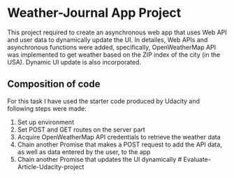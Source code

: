 # Weather-Journal App Project

This project required to create an asynchronous web app that uses Web API and user data to dynamically update the UI. 
In detailes, Web APIs and asynchronous functions were added, specifically, OpenWeatherMap API was implemented to get weather based on the ZIP index of the city (in the USA). Dynamic UI update is also incorporated. 

## Composition of code
For this task I have used the starter code produced by Udacity and following steps were made:
1. Set up environment
2. Set POST and GET routes on the server part
3. Acquire OpenWeatherMap API credentials to retrieve the weather data
4. Chain another Promise that makes a POST request to add the API data, as well as data entered by the user, to the app
5. Chain another Promise that updates the UI dynamically
#   E v a l u a t e - A r t i c l e - U d a c i t y - p r o j e c t  
 